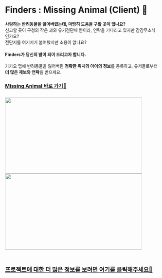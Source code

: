 # Finders : Missing Animal (Client) 🐾

**사랑하는 반려동물을 잃어버렸는데, 마땅히 도움을 구할 곳이 없나요?** <br>
신고할 곳이 구청의 작은 과와 유기견단체 뿐이라, 연락을 기다리고 있지만 감감무소식 인가요? <br>
전단지를 여기저기 붙여봤지만 소용이 없나요?

#### Finders가 당신의 발이 되어 드리고자 합니다.

카카오 맵에 반려동물을 잃어버린 **정확한 위치와 아이의 정보**를 등록하고,
유저들로부터 **더 많은 제보와 연락**을 받으세요.

<a href="https://missinganimal.ml"><h3>Missing Animal 바로 가기🐾<h3></a>

<img src="https://user-images.githubusercontent.com/65151932/106541393-551c5100-6545-11eb-929a-28d373c8e766.gif" width=450px height=250px />
<img src="https://user-images.githubusercontent.com/65151932/106541745-e2f83c00-6545-11eb-9fe1-afd6fe3cb286.gif" width=450px height=250px />

<br>
<br>

<a href="https://github.com/codestates/Missing_Animal_Client/wiki"><h3>프로젝트에 대한 더 많은 정보를 보려면 여기를 클릭해주세요🐾<h3></a>
